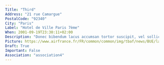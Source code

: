 ```yaml
---
Title: "Third"
Address: "21 rue Camargue"
PostalCode: "92340"
City: "Paris"
Label: "Hotel de Ville Paris 7ème"
When: 2001-09-19T23:30:11+02:00
Description: "Donec bibendum lacus accumsan tortor suscipit, vel sollicitudin velit eleifend. Etiam convallis tempus tempor."
Picture: https://www.airfrance.fr/FR/common/common/img/tbaf/news/BUE/la-ciudad-cultural-konex-l-avant-gardiste/BUE-la-ciudad-cultural-konex-l-avant-gardiste-2_1-1024x512.jpg
Draft: True
Important: False
Association: "association4"
---
```

